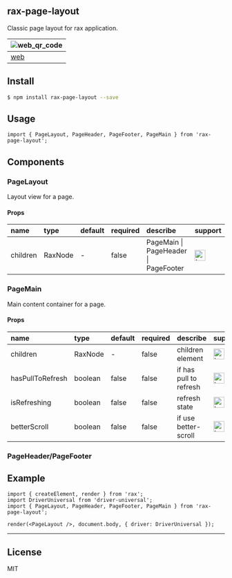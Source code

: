 ## rax-page-layout

Classic page layout for rax application.

| ![web_qr_code](https://user-images.githubusercontent.com/1222115/80943561-0efd5a00-8e1a-11ea-8639-056c630ffb44.png) |
| --- |
| [web](https://blog.ihanai.com/rax-page-layout/build/web/index.html) |

## Install

``` bash
$ npm install rax-page-layout --save
```

## Usage

```
import { PageLayout, PageHeader, PageFooter, PageMain } from 'rax-page-layout';
```

## Components

### PageLayout

Layout view for a page.

#### Props

| **name** | **type** | **default** | **required** | **describe** | **support** |
|:---|:---|:---|:---|:---|:---|
| children | RaxNode | - | false |PageMain \| PageHeader \| PageFooter | <img alt="browser" src="https://gw.alicdn.com/tfs/TB1uYFobGSs3KVjSZPiXXcsiVXa-200-200.svg" width="25px" height="25px" /> |

### PageMain

Main content container for a page.

#### Props

| **name** | **type** | **default** | **required** | **describe** | **support** |
|:---|:---|:---|:---|:---|:---|
| children | RaxNode | - | false | children element | <img alt="browser" src="https://gw.alicdn.com/tfs/TB1uYFobGSs3KVjSZPiXXcsiVXa-200-200.svg" width="25px" height="25px" /> |
| hasPullToRefresh | boolean | false | false | if has pull to refresh | <img alt="browser" src="https://gw.alicdn.com/tfs/TB1uYFobGSs3KVjSZPiXXcsiVXa-200-200.svg" width="25px" height="25px" /> |
| isRefreshing | boolean | false | false | refresh state | <img alt="browser" src="https://gw.alicdn.com/tfs/TB1uYFobGSs3KVjSZPiXXcsiVXa-200-200.svg" width="25px" height="25px" /> |
| betterScroll | boolean | false | false | if use better-scroll | <img alt="browser" src="https://gw.alicdn.com/tfs/TB1uYFobGSs3KVjSZPiXXcsiVXa-200-200.svg" width="25px" height="25px" /> |


### PageHeader/PageFooter

## Example

```
import { createElement, render } from 'rax';
import DriverUniversal from 'driver-universal';
import { PageLayout, PageHeader, PageFooter, PageMain } from 'rax-page-layout';

render(<PageLayout />, document.body, { driver: DriverUniversal });
```

---

## License

MIT
